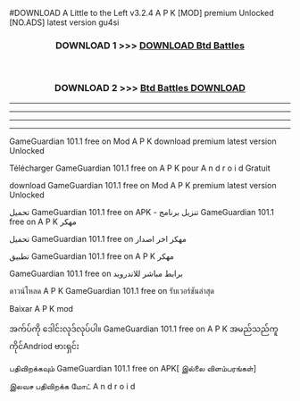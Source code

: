 #DOWNLOAD A Little to the Left v3.2.4 A P K [MOD] premium Unlocked [NO.ADS] latest version gu4si 



<div align="center">

<h3>DOWNLOAD 1 >>> <a href="https://getmod1.web.app/?judule=Btd Battles">DOWNLOAD Btd Battles</a></h3><br>

<h3>DOWNLOAD 2 >>> <a href="https://getmod1.web.app/?judule=Btd Battles">Btd Battles DOWNLOAD </a></h3>

</div>


----------------------------------------------------------

----------------------------------------------------------

----------------------------------------------------------

----------------------------------------------------------


GameGuardian 101.1 free on    Mod A P K download premium latest version Unlocked

Télécharger  GameGuardian 101.1 free on    A P K pour A n d r o i d Gratuit

download GameGuardian 101.1 free on    Mod A P K premium latest version Unlocked

تحميل GameGuardian 101.1 free on    APK - تنزيل برنامج GameGuardian 101.1 free on    A P K مهكر

تحميل GameGuardian 101.1 free on    مهكر اخر اصدار

تطبيق GameGuardian 101.1 free on    A P K مهكر

GameGuardian 101.1 free on    برابط مباشر للاندرويد

ดาวน์โหลด A P K GameGuardian 101.1 free on    รับเวอร์ชันล่าสุด

Baixar A P K mod

အက်ပ်ကို ဒေါင်းလုဒ်လုပ်ပါ။ GameGuardian 101.1 free on    A P K အမည်သည်ကူကိုင်Andriod ဗားရှင်း

பதிவிறக்கவும் GameGuardian 101.1 free on    APK[ இல்லை விளம்பரங்கள்] 
 
இலவச பதிவிறக்க மோட் A n d r o i d



